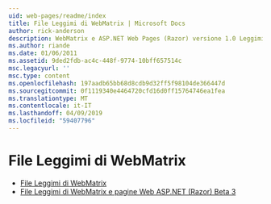 ```yaml
---
uid: web-pages/readme/index
title: File Leggimi di WebMatrix | Microsoft Docs
author: rick-anderson
description: WebMatrix e ASP.NET Web Pages (Razor) versione 1.0 Leggimi
ms.author: riande
ms.date: 01/06/2011
ms.assetid: 9ded2fdb-ac4c-448f-9774-10bff657514c
msc.legacyurl: ''
msc.type: content
ms.openlocfilehash: 197aadb65bb68d8cdb9d32ff5f98104de366447d
ms.sourcegitcommit: 0f1119340e4464720cfd16d0ff15764746ea1fea
ms.translationtype: MT
ms.contentlocale: it-IT
ms.lasthandoff: 04/09/2019
ms.locfileid: "59407796"
---
```

# <a name="webmatrix-readme"></a>File Leggimi di WebMatrix

- [File Leggimi di WebMatrix](overview.md)
- [File Leggimi di WebMatrix e pagine Web ASP.NET (Razor) Beta 3](beta3.md)
